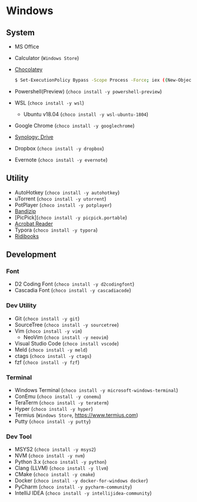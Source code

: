 # Windows

## System

* MS Office
* Calculator (`Windows Store`)
* [Chocolatey](https://chocolatey.org/install)
    ```sh
    $ Set-ExecutionPolicy Bypass -Scope Process -Force; iex ((New-Object System.Net.WebClient).DownloadString('https://chocolatey.org/install.ps1'))
    ```
* Powershell(Preview) (`choco install -y powershell-preview`)
* WSL (`choco install -y wsl`)
    * Ubuntu v18.04 (`choco install -y wsl-ubuntu-1804`)

* Google Chrome (`choco install -y googlechrome`)
* [Synology: Drive](https://www.synology.com/en-us/support/download/DS213j#utilities)
* Dropbox (`choco install -y dropbox`)
* Evernote (`choco install -y evernote`)

## Utility

* AutoHotkey (`choco install -y autohotkey`)
* uTorrent (`choco install -y utorrent`)
* PotPlayer (`choco install -y potplayer`)
* [Bandizip](https://www.bandisoft.com/bandizip/)
* [PicPick](`choco install -y picpick.portable`)
* [Acrobat Reader](https://get.adobe.com/kr/reader/)
* Typora (`choco install -y typora`)
* [Ridibooks](https://ridibooks.com/support/app/download)

## Development

### Font

* D2 Coding Font (`choco install -y d2codingfont`)
* Cascadia Font (`choco install -y cascadiacode`)

### Dev Utility

* Git (`choco install -y git`)
* SourceTree (`choco install -y sourcetree`)
* Vim (`choco install -y vim`)
  + NeoVim (`choco install -y neovim`)
* Visual Studio Code (`choco install vscode`)
* Meld (`choco install -y meld`)
* ctags (`choco install -y ctags`)
* fzf (`choco install -y fzf`)

### Terminal

* Windows Terminal (`choco install -y microsoft-windows-terminal`)
* ConEmu (`choco install -y conemu`)
* TeraTerm (`choco install -y teraterm`)
* Hyper (`choco install -y hyper`)
* Termius (`Windows Store`, https://www.termius.com)
* Putty (`choco install -y putty`)

### Dev Tool

* MSYS2 (`choco install -y msys2`)
* NVM (`choco install -y nvm`)
* Python 3.x (`choco install -y python`)
* Clang (LLVM) (`choco install -y llvm`)
* CMake (`choco install -y cmake`)
* Docker (`choco install -y docker-for-windows docker`)
* PyCharm (`choco install -y pycharm-community`)
* IntelliJ IDEA (`choco install -y intellijidea-community`)
